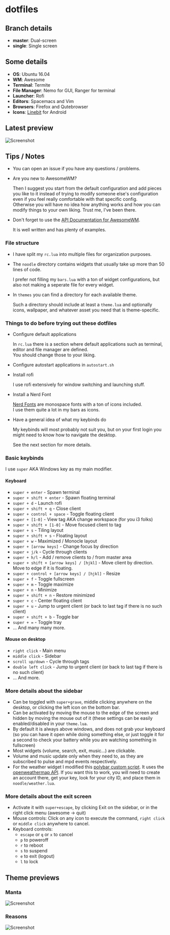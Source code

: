 # dotfiles

## Branch details
+ **master**: Dual-screen
+ **single**: Single screen

## Some details
+ **OS**: Ubuntu 16.04
+ **WM**: Awesome
+ **Terminal**: Termite
+ **File Manager**: Nemo for GUI, Ranger for terminal
+ **Launcher**: Rofi
+ **Editors**: Spacemacs and Vim
+ **Browsers**: Firefox and Qutebrowser
+ **Icons**: [Linebit](https://play.google.com/store/apps/details?id=com.edzondm.linebit) for Android

## Latest preview
![Screenshot](./previews/lovelace.png?raw=true "Latest")

## Tips / Notes
+ You can open an issue if you have any questions / problems.
+ Are you new to AwesomeWM?

   Then I suggest you start from the default configuration and add pieces you like to it instead of trying to modify someone else's configuration even if you feel really comfortable with that specific config.  
   Otherwise you will have no idea how anything works and how you can modify things to your own liking. Trust me, I've been there.

+ Don't forget to use the [API Documentation for AwesomeWM](https://awesomewm.org/apidoc/index.html).
   
   It is well written and has plenty of examples.
   
### File structure
+ I have split my `rc.lua` into multiple files for organization purposes.

+ The `noodle` directory contains widgets that usually take up more than 50 lines of code.

   I prefer not filling my `bars.lua` with a ton of widget configurations, but also not making a seperate file for every widget.

+ In `themes` you can find a directory for each available theme.

   Such a directory should include at least a `theme.lua` and optionally icons, wallpaper, and whatever asset you need that is theme-specific.

### Things to do before trying out these dotfiles
+ Configure default applications

   In `rc.lua` there is a section where default applications such as terminal, editor and file manager are defined.  
   You should change those to your liking.

+ Configure autostart applications in `autostart.sh`

+ Install rofi

   I use rofi extensively for window switching and launching stuff.

+ Install a Nerd Font

   [Nerd Fonts](https://nerdfonts.com/#downloads) are monospace fonts with a ton of icons included.  
   I use them quite a lot in my bars as icons.

+ Have a general idea of what my keybinds do

   My keybinds will most probably not suit you, but on your first login you might need to know how to navigate the desktop.  

   See the next section for more details.

### Basic keybinds

I use `super` AKA Windows key as my main modifier.

#### Keyboard
+ `super + enter` - Spawn terminal
+ `super + shift + enter` - Spawn floating terminal
+ `super + d` - Launch rofi
+ `super + shift + q` - Close client
+ `super + control + space` - Toggle floating client
+ `super + [1-0]` - View tag AKA change workspace (for you i3 folks)
+ `super + shift + [1-0]` - Move focused client to tag
+ `super + s` - Tiling layout
+ `super + shift + s` - Floating layout
+ `super + w` - Maximized / Monocle layout
+ `super + [arrow keys]` - Change focus by direction
+ `super + j/k` - Cycle through clients
+ `super + h/l` - Add / remove clients to / from master area
+ `super + shift + [arrow keys] / [hjkl]` - Move client by direction. Move to edge if it is floating.
+ `super + control + [arrow keys] / [hjkl]` - Resize
+ `super + f` - Toggle fullscreen
+ `super + m` - Toggle maximize
+ `super + n` - Minimize
+ `super + shift + n` - Restore minimized
+ `super + c` - Center floating client
+ `super + u` - Jump to urgent client (or back to last tag if there is no such client)
+ `super + shift + b` - Toggle bar
+ `super + =` - Toggle tray
+ ... And many many more.

#### Mouse on desktop
+ `right click` - Main menu
+ `middle click` - Sidebar
+ `scroll up/down` - Cycle through tags
+ `double left click` - Jump to urgent client (or back to last tag if there is no such client)
+ ... And more.

### More details about the sidebar
+ Can be toggled with `super+grave`, middle clicking anywhere on the desktop, or clicking the left icon on the bottom bar.
+ Can be activated by moving the mouse to the edge of the screen and hidden by moving the mouse out of it (these settings can be easily enabled/disabled in your `theme.lua`.
+ By default it is always above windows, and does not grab your keyboard (so you can have it open while doing something else, or just toggle it for a second to check your battery while you are watching something in fullscreen)
+ Most widgets (volume, search, exit, music...) are clickable. 
+ Volume and music update only when they need to, as they are subscribed to pulse and mpd events respectively.
+ For the weather widget I modified this [polybar custom script](https://github.com/x70b1/polybar-scripts/tree/master/polybar-scripts/openweathermap-simple). It uses the [openweathermap API](https://openweathermap.org/api). If you want this to work, you will need to create an account there, get your key, look for your city ID, and place them in `noodle/weather.lua`.

### More details about the exit screen
+ Activate it with `super+escape`, by clicking Exit on the sidebar, or in the right click menu (awesome -> quit)
+ Mouse controls: Click on any icon to execute the command, `right click` or `middle click` anywhere to cancel.
+ Keyboard controls:
  + `escape` or `q` or `x` to cancel
  + `p` to poweroff
  + `r` to reboot
  + `s` to suspend
  + `e` to exit (logout)
  + `l` to lock

## Theme previews
### Manta
![Screenshot](./previews/manta.png?raw=true "manta theme")

### Reasons
![Screenshot](./previews/reasons.png?raw=true "reasons theme")
